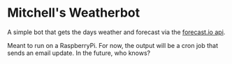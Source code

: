 # Mitchell's Weatherbot

A simple bot that gets the days weather and forecast via the [forecast.io api](https://developer.forecast.io/).

Meant to run on a RaspberryPi. For now, the output will be a cron job that sends an email update. In the future, who knows?

